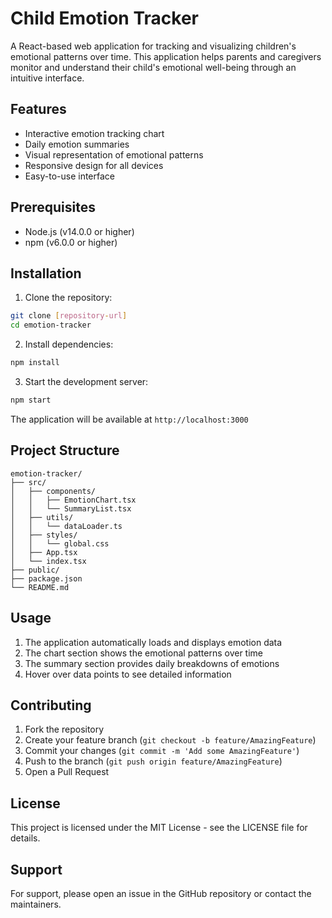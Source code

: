 # Child Emotion Tracker

A React-based web application for tracking and visualizing children's emotional patterns over time. This application helps parents and caregivers monitor and understand their child's emotional well-being through an intuitive interface.

## Features

- Interactive emotion tracking chart
- Daily emotion summaries
- Visual representation of emotional patterns
- Responsive design for all devices
- Easy-to-use interface

## Prerequisites

- Node.js (v14.0.0 or higher)
- npm (v6.0.0 or higher)

## Installation

1. Clone the repository:
```bash
git clone [repository-url]
cd emotion-tracker
```

2. Install dependencies:
```bash
npm install
```

3. Start the development server:
```bash
npm start
```

The application will be available at `http://localhost:3000`

## Project Structure

```
emotion-tracker/
├── src/
│   ├── components/
│   │   ├── EmotionChart.tsx
│   │   └── SummaryList.tsx
│   ├── utils/
│   │   └── dataLoader.ts
│   ├── styles/
│   │   └── global.css
│   ├── App.tsx
│   └── index.tsx
├── public/
├── package.json
└── README.md
```

## Usage

1. The application automatically loads and displays emotion data
2. The chart section shows the emotional patterns over time
3. The summary section provides daily breakdowns of emotions
4. Hover over data points to see detailed information

## Contributing

1. Fork the repository
2. Create your feature branch (`git checkout -b feature/AmazingFeature`)
3. Commit your changes (`git commit -m 'Add some AmazingFeature'`)
4. Push to the branch (`git push origin feature/AmazingFeature`)
5. Open a Pull Request

## License

This project is licensed under the MIT License - see the LICENSE file for details.

## Support

For support, please open an issue in the GitHub repository or contact the maintainers.
